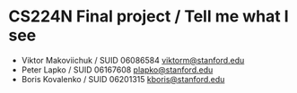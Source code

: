 # CS224N Final project / Tell me what I see


* Viktor Makoviichuk / SUID 06086584 viktorm@stanford.edu
* Peter Lapko / SUID 06167608 plapko@stanford.edu
* Boris Kovalenko / SUID 06201315 kboris@stanford.edu
